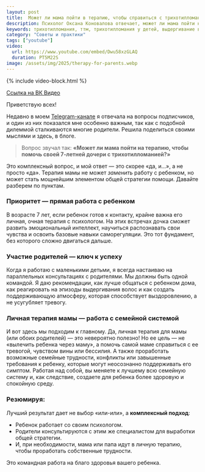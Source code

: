 ```yaml
---
layout: post
title:  Может ли мама пойти в терапию, чтобы справиться с трихотилломанией у ребёнка?
description: Психолог Оксана Коновалова отвечает, может ли мама пойти на терапию, чтобы помочь ребенку с трихотилломанией. Узнайте о комплексном подходе и роли родителей.
keywords: трихотилломания, ттм, трихотилломания у детей, выдергивание волос, детский психолог, психотерапия, роль родителей, семейная терапия, Оксана Коновалова
category: "Советы и практики"
tags: ["youtube"]
video:
  url: https://www.youtube.com/embed/Dwu58xzGLAQ
  duration: PT5M22S
image: /assets/img/2025/therapy-for-parents.webp
---
```


{% include video-block.html %}

<a href="https://vkvideo.ru/video-211245681_456239075" rel="nofollow" target="_blank">Ссылка на ВК Видео</a>

Приветствую всех!

Недавно в моем <a href="https://t.me/ttm_help_ru" rel="nofollow" target="_blank">Telegram-канале</a> я отвечала на вопросы подписчиков, и один из них показался мне особенно важным, так как с подобной дилеммой сталкиваются многие родители. Решила поделиться своими мыслями и здесь, в блоге.

> Вопрос звучал так: **«Может ли мама пойти на терапию, чтобы помочь своей 7-летней дочери с трихотилломанией?»**

Это комплексный вопрос, и мой ответ — это скорее «да, и...», а не просто «да». Терапия мамы не может *заменить* работу с ребенком, но может стать мощнейшим элементом общей стратегии помощи. Давайте разберем по пунктам.

### Приоритет — прямая работа с ребенком
В возрасте 7 лет, если ребенок готов к контакту, крайне важна его личная, очная терапия с психологом. На этих встречах дочка сможет развить эмоциональный интеллект, научиться распознавать свои чувства и освоить базовые навыки саморегуляции. Это тот фундамент, без которого сложно двигаться дальше.

### Участие родителей — ключ к успеху
Когда я работаю с маленькими детьми, я всегда настаиваю на параллельных консультациях с родителями. Мы должны быть одной командой. Я даю рекомендации, как лучше общаться с ребенком дома, как реагировать на эпизоды выдергивания волос и как создать поддерживающую атмосферу, которая способствует выздоровлению, а не усугубляет тревогу.

### Личная терапия мамы — работа с семейной системой
И вот здесь мы подходим к главному. Да, личная терапия для мамы (или обоих родителей) — это невероятно полезно! Но ее цель — не «вылечить ребенка через маму», а помочь самой маме справиться с ее тревогой, чувством вины или бессилия. А также проработать возможные семейные трудности, конфликты или завышенные требования к ребенку, которые могут неосознанно поддерживать его симптом. Работая над собой, вы меняете к лучшему всю семейную систему и, как следствие, создаете для ребенка более здоровую и спокойную среду.

### Резюмируя:

Лучший результат дает не выбор «или-или», а **комплексный подход**:
* Ребенок работает со своим психологом.
* Родители консультируются с этим же специалистом для выработки общей стратегии.
* И, при необходимости, мама или папа идут в личную терапию, чтобы проработать собственные трудности.

Это командная работа на благо здоровья вашего ребенка.
